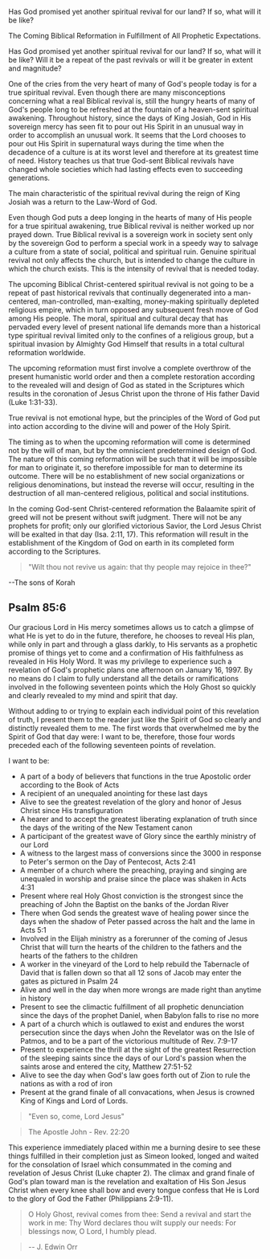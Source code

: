 Has God promised yet another spiritual revival for our land? If so, what will it be like?

The Coming Biblical Reformation in Fulfillment of All Prophetic Expectations.
 
Has God promised yet another spiritual revival for our land? If so, what will it be like? Will it be a repeat of the past revivals or will it be greater in extent and magnitude?

One of the cries from the very heart of many of God's people today is for a true spiritual revival.  Even though there are many misconceptions concerning what a real Biblical revival is, still the hungry hearts of many of God's people long to be refreshed at the fountain of a heaven-sent spiritual awakening.  Throughout history, since the days of King Josiah, God in His sovereign mercy has seen fit to pour out His Spirit in an unusual way in order to accomplish an unusual work.  It seems that the Lord chooses to pour out His Spirit in supernatural ways during the time when the decadence of a culture is at its worst level and therefore at its greatest time of need.  History teaches us that true God-sent Biblical revivals have changed whole societies which had lasting effects even to succeeding generations.

The main characteristic of the spiritual revival during the reign of King Josiah was a return to the Law-Word of God. 

Even though God puts a deep longing in the hearts of many of His people for a true spiritual awakening, true Biblical revival is neither worked up nor prayed down.  True Biblical revival is a sovereign work in society sent only by the sovereign God to perform a special work in a speedy way to salvage a culture from a state of social, political and spiritual ruin.  Genuine spiritual revival not only affects the church, but is intended to change the culture in which the church exists.  This is the intensity of revival that is needed today.

The upcoming Biblical Christ-centered spiritual revival is not going to be a repeat of past historical revivals that continually degenerated into a man-centered, man-controlled, man-exalting, money-making spiritually depleted religious empire, which in turn opposed any subsequent fresh move of God among His people.  The moral, spiritual and cultural decay that has pervaded every level of present national life demands more than a historical type spiritual revival limited only to the confines of a religious group, but a spiritual invasion by Almighty God Himself that results in a total cultural reformation worldwide.

The upcoming reformation must first involve a complete overthrow of the present humanistic world order and then a complete restoration according to the revealed will and design of God as stated in the Scriptures which results in the coronation of Jesus Christ upon the throne of His father David (Luke 1:31-33).

True revival is not emotional hype, but the principles of the Word of God put into action according to the divine will and power of the Holy Spirit.

The timing as to when the upcoming reformation will come is determined not by the will of man, but by the omniscient predetermined design of God.  The nature of this coming reformation will be such that it will be impossible for man to originate it, so therefore impossible for man to determine its outcome.  There will be no establishment of new social organizations or religious denominations, but instead the reverse will occur, resulting in the destruction of all man-centered religious, political and social institutions.

In the coming God-sent Christ-centered reformation the Balaamite spirit of greed will not be present without swift judgment.  There will not be any prophets for profit; only our glorified victorious Savior, the Lord Jesus Christ will be exalted in that day (Isa. 2:11, 17).  This reformation will result in the establishment of the Kingdom of God on earth in its completed form according to the Scriptures.

>"Wilt thou not revive us again: that thy people may rejoice in thee?"

--The sons of Korah

## Psalm 85:6
 
Our gracious Lord in His mercy sometimes allows us to catch a glimpse of what He is yet to do in the future, therefore, he chooses to reveal His plan, while only in part and through a glass darkly, to His servants as a prophetic promise of things yet to come and a confirmation of His faithfulness as revealed in His Holy Word.  It was my privilege to experience such a revelation of God's prophetic plans one afternoon on January 16, 1997.  By no means do I claim to fully understand all the details or ramifications involved in the following seventeen points which the Holy Ghost so quickly and clearly revealed to my mind and spirit that day.

Without adding to or trying to explain each individual point of this revelation of truth, I present them to the reader just like the Spirit of God so clearly and distinctly revealed them to me.  The first words that overwhelmed me by the Spirit of God that day were:  I want to be, therefore, those four words preceded each of the following seventeen points of revelation.

I want to be:

- A part of a body of believers that functions in the true Apostolic order according to the Book of Acts
- A recipient of an unequaled anointing for these last days
- Alive to see the greatest revelation of the glory and honor of Jesus Christ since His transfiguration
- A hearer and to accept the greatest liberating explanation of truth since the days of the writing of the New Testament canon
- A participant of the greatest wave of Glory since the earthly ministry of our Lord
- A witness to the largest mass of conversions since the 3000 in response to Peter's sermon on the Day of Pentecost, Acts 2:41
- A member of a church where the preaching, praying and singing are unequaled in worship and praise since the place was shaken in Acts 4:31
- Present where real Holy Ghost conviction is the strongest since the preaching of John the Baptist on the banks of the Jordan River
- There when God sends the greatest wave of healing power since the days when the shadow of Peter passed across the halt and the lame in Acts 5:1
- Involved in the Elijah ministry as a forerunner of the coming of Jesus Christ that will turn the hearts of the children to the fathers and the hearts of the fathers to the children
- A worker in the vineyard of the Lord to help rebuild the Tabernacle of David that is fallen down so that all 12 sons of Jacob may enter the gates as pictured in Psalm 24
- Alive and well in the day when more wrongs are made right than anytime in history
- Present to see the climactic fulfillment of all prophetic denunciation since the days of the prophet Daniel, when Babylon falls to rise no more
- A part of a church which is outlawed to exist and endures the worst persecution since the days when John the Revelator was on the Isle of Patmos, and to be a part of the victorious multitude of Rev. 7:9-17
- Present to experience the thrill at the sight of the greatest Resurrection of the sleeping saints since the days of our Lord's passion when the saints arose and entered the city, Matthew 27:51-52
- Alive to see the day when God's law goes forth out of Zion to rule the nations as with a rod of iron
- Present at the grand finale of all convacations, when Jesus is crowned King of Kings and Lord of Lords. 

>"Even so, come, Lord Jesus"

>The Apostle John - Rev. 22:20

This experience immediately placed within me a burning desire to see these things fulfilled in their completion just as Simeon looked, longed and waited for the consolation of Israel which consummated in the coming and revelation of Jesus Christ (Luke chapter 2).  The climax and grand finale of God's plan toward man is the revelation and exaltation of His Son Jesus Christ when every knee shall bow and every tongue confess that He is Lord to the glory of God the Father (Philippians 2:9-11).

>O Holy Ghost, revival comes from thee:
>Send a revival and start the work in me:
>Thy Word declares thou wilt supply our needs:
>For blessings now, O Lord, I humbly plead.

>-- J. Edwin Orr